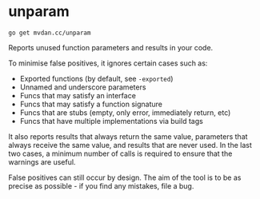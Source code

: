 # unparam

	go get mvdan.cc/unparam

Reports unused function parameters and results in your code.

To minimise false positives, it ignores certain cases such as:

* Exported functions (by default, see `-exported`)
* Unnamed and underscore parameters
* Funcs that may satisfy an interface
* Funcs that may satisfy a function signature
* Funcs that are stubs (empty, only error, immediately return, etc)
* Funcs that have multiple implementations via build tags

It also reports results that always return the same value, parameters
that always receive the same value, and results that are never used. In
the last two cases, a minimum number of calls is required to ensure that
the warnings are useful.

False positives can still occur by design. The aim of the tool is to be
as precise as possible - if you find any mistakes, file a bug.
